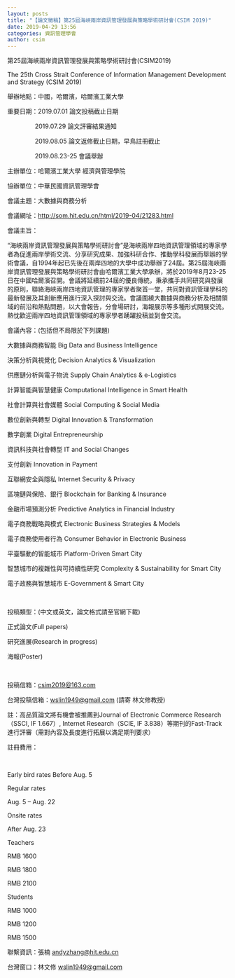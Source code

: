 ```yaml
---
layout: posts
title: "【論文徵稿】第25屆海峽兩岸資訊管理發展與策略學術研討會(CSIM 2019)"
date: 2019-04-29 13:56
categories: 資訊管理學會
author: csim
---
```


第25屆海峽兩岸資訊管理發展與策略學術研討會(CSIM2019)

The 25th Cross Strait Conference of Information Management Development and Strategy (CSIM 2019)

舉辦地點：中國，哈爾濱，哈爾濱工業大學

重要日期：2019.07.01 論文投稿截止日期

                2019.07.29 論文評審結果通知

                2019.08.05 論文返修截止日期，早鳥註冊截止

                2019.08.23-25 會議舉辦

主辦單位：哈爾濱工業大學 經濟與管理學院

協辦單位：中華民國資訊管理學會

會議主題：大數據與商務分析

會議網址：http://som.hit.edu.cn/html/2019-04/21283.html

會議主旨：

“海峽兩岸資訊管理發展與策略學術研討會”是海峽兩岸四地資訊管理領域的專家學者為促進兩岸學術交流、分享研究成果、加強科研合作、推動學科發展而舉辦的學術會議，自1994年起已先後在兩岸四地的大學中成功舉辦了24屆。第25屆海峽兩岸資訊管理發展與策略學術研討會由哈爾濱工業大學承辦，將於2019年8月23-25日在中國哈爾濱召開。會議將延續前24屆的優良傳統，秉承攜手共同研究與發展的原則，聯絡海峽兩岸四地資訊管理的專家學者聚首一堂，共同對資訊管理學科的最新發展及其創新應用進行深入探討與交流。會議圍繞大數據與商務分析及相關領域的前沿和熱點問題，以大會報告，分會場研討，海報展示等多種形式開展交流。熱忱歡迎兩岸四地資訊管理領域的專家學者踴躍投稿並到會交流。

會議內容：(包括但不局限於下列課題)

大數據與商務智能 Big Data and Business Intelligence

決策分析與視覺化 Decision Analytics & Visualization

供應鏈分析與電子物流 Supply Chain Analytics & e-Logistics

計算智能與智慧健康 Computational Intelligence in Smart Health

社會計算與社會媒體 Social Computing & Social Media

數位創新與轉型 Digital Innovation & Transformation

數字創業 Digital Entrepreneurship

資訊科技與社會轉型 IT and Social Changes

支付創新 Innovation in Payment

互聯網安全與隱私 Internet Security & Privacy

區塊鏈與保險、銀行 Blockchain for Banking & Insurance

金融市場預測分析 Predictive Analytics in Financial Industry

電子商務戰略與模式 Electronic Business Strategies & Models

電子商務使用者行為 Consumer Behavior in Electronic Business

平臺驅動的智能城市 Platform-Driven Smart City

智慧城市的複雜性與可持續性研究 Complexity & Sustainability for Smart City

電子政務與智慧城市 E-Government & Smart City

 

投稿類型：(中文或英文，論文格式請至官網下載)

正式論文(Full papers)

研究進展(Research in progress)

海報(Poster)

 

投稿信箱：csim2019@163.com

台灣投稿信箱：wslin1949@gmail.com (請寄 林文修教授)

註：高品質論文將有機會被推薦到Journal of Electronic Commerce Research（SSCI, IF 1.667）, Internet Research（SCIE, IF 3.838）等期刊的Fast-Track進行評審（需對內容及長度進行拓展以滿足期刊要求）

註冊費用：



 





Early bird rates Before Aug. 5





Regular rates

Aug. 5 – Aug. 22





Onsite rates

After Aug. 23





Teachers





RMB 1600





RMB 1800





RMB 2100





Students





RMB 1000





RMB 1200





RMB 1500



聯繫資訊：張楠 andyzhang@hit.edu.cn

台灣窗口：林文修 wslin1949@gmail.com

 
